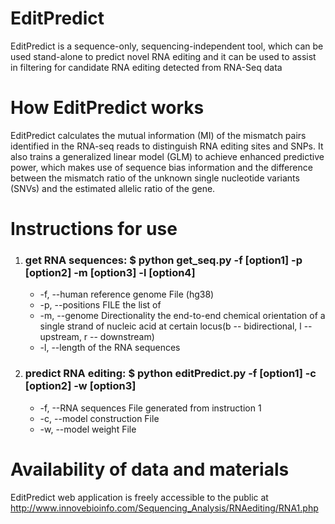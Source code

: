 # EditPredict
EditPredict is a sequence-only, sequencing-independent tool, which can be used stand-alone to predict novel RNA editing and it can be used to assist in filtering for candidate RNA editing detected from RNA-Seq data
# How EditPredict works
EditPredict calculates the mutual information (MI) of the mismatch pairs identified in the RNA-seq reads to distinguish RNA editing sites and SNPs. It also trains a generalized linear model (GLM) to achieve enhanced predictive power, which makes use of sequence bias information and the difference between the mismatch ratio of the unknown single nucleotide variants (SNVs) and the estimated allelic ratio of the gene.
# Instructions for use
1. ### get RNA sequences: $ python get_seq.py -f [option1] -p [option2] -m [option3] -l [option4]
      * -f, --human reference genome File (hg38)
      * -p, --positions FILE the list of 
      * -m, --genome Directionality the end-to-end chemical orientation of a single strand of nucleic acid at certain locus(b -- bidirectional, l -- upstream, r -- downstream)
      * -l, --length of the RNA sequences 


2. ### predict RNA editing: $ python editPredict.py -f [option1] -c [option2] -w [option3]
     * -f, --RNA sequences File generated from instruction 1 
     * -c, --model construction File 
     * -w, --model weight File

# Availability of data and materials
EditPredict web application is freely accessible to the public at http://www.innovebioinfo.com/Sequencing_Analysis/RNAediting/RNA1.php
